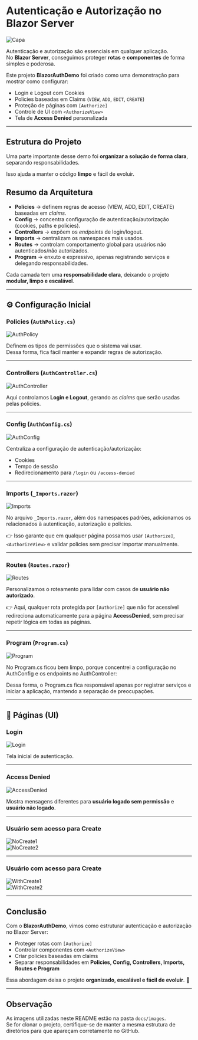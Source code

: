 ﻿# Autenticação e Autorização no Blazor Server

![Capa](docs/images/capa.png)

Autenticação e autorização são essenciais em qualquer aplicação.  
No **Blazor Server**, conseguimos proteger **rotas** e **componentes** de forma simples e poderosa.

Este projeto **BlazorAuthDemo** foi criado como uma demonstração para mostrar como configurar:

- Login e Logout com Cookies  
- Policies baseadas em Claims (`VIEW`, `ADD`, `EDIT`, `CREATE`)  
- Proteção de páginas com `[Authorize]`  
- Controle de UI com `<AuthorizeView>`  
- Tela de **Access Denied** personalizada  

---

## Estrutura do Projeto

Uma parte importante desse demo foi **organizar a solução de forma clara**, separando responsabilidades.  

Isso ajuda a manter o código **limpo** e fácil de evoluir.


## Resumo da Arquitetura

- **Policies** → definem regras de acesso (VIEW, ADD, EDIT, CREATE) baseadas em *claims*.  
- **Config** → concentra configuração de autenticação/autorização (cookies, paths e policies).  
- **Controllers** → expõem os *endpoints* de login/logout.  
- **Imports** → centralizam os namespaces mais usados.  
- **Routes** → controlam comportamento global para usuários não autenticados/não autorizados.  
- **Program** → enxuto e expressivo, apenas registrando serviços e delegando responsabilidades.  

Cada camada tem uma **responsabilidade clara**, deixando o projeto **modular, limpo e escalável**.

---

## ⚙️ Configuração Inicial

### Policies (`AuthPolicy.cs`)
![AuthPolicy](docs/images/AuthPolicy.png)

Definem os tipos de permissões que o sistema vai usar.  
Dessa forma, fica fácil manter e expandir regras de autorização.

---

### Controllers (`AuthController.cs`)
![AuthController](docs/images/AuthController.png)

Aqui controlamos **Login e Logout**, gerando as *claims* que serão usadas pelas policies.

---

### Config (`AuthConfig.cs`)
![AuthConfig](docs/images/AuthConfig.png)

Centraliza a configuração de autenticação/autorização:  
- Cookies  
- Tempo de sessão  
- Redirecionamento para `/login` ou `/access-denied`  

---

### Imports (`_Imports.razor`)
![Imports](docs/images/imports.png)

No arquivo `_Imports.razor`, além dos namespaces padrões, adicionamos os relacionados à autenticação, autorização e policies.  

👉 Isso garante que em qualquer página possamos usar `[Authorize]`, `<AuthorizeView>` e validar policies sem precisar importar manualmente.

---

### Routes (`Routes.razor`)
![Routes](docs/images/routes.png)

Personalizamos o roteamento para lidar com casos de **usuário não autorizado**.  

👉 Aqui, qualquer rota protegida por `[Authorize]` que não for acessível redireciona automaticamente para a página **AccessDenied**, sem precisar repetir lógica em todas as páginas.

---

### Program (`Program.cs`)
![Program](docs/images/program.png)

No Program.cs ficou bem limpo, porque concentrei a configuração no AuthConfig e os endpoints no AuthController:

Dessa forma, o Program.cs fica responsável apenas por registrar serviços e iniciar a aplicação, mantendo a separação de preocupações.

---

## 🎨 Páginas (UI)

### Login
![Login](docs/images/login.png)

Tela inicial de autenticação.

---

### Access Denied
![AccessDenied](docs/images/accessDenied.png)

Mostra mensagens diferentes para **usuário logado sem permissão** e **usuário não logado**.

---

### Usuário sem acesso para Create
![NoCreate1](docs/images/noCreate1.png)  
![NoCreate2](docs/images/noCreate2.png)

---

### Usuário com acesso para Create
![WithCreate1](docs/images/withCreate1.png)  
![WithCreate2](docs/images/withCreate2.png)

---

## Conclusão

Com o **BlazorAuthDemo**, vimos como estruturar autenticação e autorização no Blazor Server:

- Proteger rotas com `[Authorize]`  
- Controlar componentes com `<AuthorizeView>`  
- Criar policies baseadas em claims  
- Separar responsabilidades em **Policies, Config, Controllers, Imports, Routes e Program**  

Essa abordagem deixa o projeto **organizado, escalável e fácil de evoluir**. 🚀  

---

## Observação

As imagens utilizadas neste README estão na pasta `docs/images`.  
Se for clonar o projeto, certifique-se de manter a mesma estrutura de diretórios para que apareçam corretamente no GitHub.